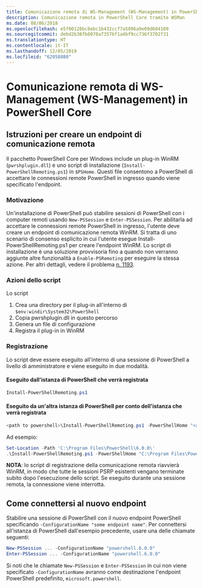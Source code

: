 ```yaml
---
title: Comunicazione remota di WS-Management (WS-Management) in PowerShell Core
description: Comunicazione remota in PowerShell Core tramite WSMan
ms.date: 08/06/2018
ms.openlocfilehash: e5f00128bc8ebc1b432cc77a5896a9e09d684109
ms.sourcegitcommit: debd2b38fb8070a7357bf1a4bf9cc736f3702f31
ms.translationtype: HT
ms.contentlocale: it-IT
ms.lasthandoff: 12/05/2019
ms.locfileid: "62058880"
---
```

# <a name="ws-management-wsman-remoting-in-powershell-core"></a>Comunicazione remota di WS-Management (WS-Management) in PowerShell Core

## <a name="instructions-to-create-a-remoting-endpoint"></a>Istruzioni per creare un endpoint di comunicazione remota

Il pacchetto PowerShell Core per Windows include un plug-in WinRM (`pwrshplugin.dll`) e uno script di installazione (`Install-PowerShellRemoting.ps1`) in `$PSHome`.
Questi file consentono a PowerShell di accettare le connessioni remote PowerShell in ingresso quando viene specificato l'endpoint.

### <a name="motivation"></a>Motivazione

Un'installazione di PowerShell può stabilire sessioni di PowerShell con i computer remoti usando `New-PSSession` e `Enter-PSSession`.
Per abilitarla ad accettare le connessioni remote PowerShell in ingresso, l'utente deve creare un endpoint di comunicazione remota WinRM.
Si tratta di uno scenario di consenso esplicito in cui l'utente esegue Install-PowerShellRemoting.ps1 per creare l'endpoint WinRM.
Lo script di installazione è una soluzione provvisoria fino a quando non verranno aggiunte altre funzionalità a `Enable-PSRemoting` per eseguire la stessa azione.
Per altri dettagli, vedere il problema [n. 1193](https://github.com/PowerShell/PowerShell/issues/1193).

### <a name="script-actions"></a>Azioni dello script

Lo script

1. Crea una directory per il plug-in all'interno di `$env:windir\System32\PowerShell`
1. Copia pwrshplugin.dll in questo percorso
1. Genera un file di configurazione
1. Registra il plug-in in WinRM

### <a name="registration"></a>Registrazione

Lo script deve essere eseguito all'interno di una sessione di PowerShell a livello di amministratore e viene eseguito in due modalità.

#### <a name="executed-by-the-instance-of-powershell-that-it-will-register"></a>Eseguito dall'istanza di PowerShell che verrà registrata

```powershell
Install-PowerShellRemoting.ps1
```

#### <a name="executed-by-another-instance-of-powershell-on-behalf-of-the-instance-that-it-will-register"></a>Eseguito da un'altra istanza di PowerShell per conto dell'istanza che verrà registrata

```powershell
<path to powershell>\Install-PowerShellRemoting.ps1 -PowerShellHome "<absolute path to the instance's $PSHOME>"
```

Ad esempio:

```powershell
Set-Location -Path 'C:\Program Files\PowerShell\6.0.0\'
.\Install-PowerShellRemoting.ps1 -PowerShellHome "C:\Program Files\PowerShell\6.0.0\"
```

**NOTA**: lo script di registrazione della comunicazione remota riavvierà WinRM, in modo che tutte le sessioni PSRP esistenti vengano terminate subito dopo l'esecuzione dello script. Se eseguito durante una sessione remota, la connessione viene interrotta.

## <a name="how-to-connect-to-the-new-endpoint"></a>Come connettersi al nuovo endpoint

Stabilire una sessione di PowerShell con il nuovo endpoint PowerShell specificando `-ConfigurationName "some endpoint name"`. Per connettersi all'istanza di PowerShell dall'esempio precedente, usare una delle chiamate seguenti:

```powershell
New-PSSession ... -ConfigurationName "powershell.6.0.0"
Enter-PSSession ... -ConfigurationName "powershell.6.0.0"
```

Si noti che le chiamate `New-PSSession` e `Enter-PSSession` in cui non viene specificato `-ConfigurationName` avranno come destinazione l'endpoint PowerShell predefinito, `microsoft.powershell`.
